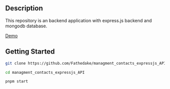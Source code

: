 ## Description

This repository is an backend application with express.js backend and mongodb database.


[Demo](https://gestion-contacts-expressjs-2.vercel.app/)

## Getting Started

```sh
git clone https://github.com/Fathedake/managment_contacts_expressjs_API.git

cd managment_contacts_expressjs_API

pnpm start
```

